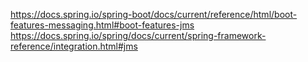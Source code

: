 
https://docs.spring.io/spring-boot/docs/current/reference/html/boot-features-messaging.html#boot-features-jms  
https://docs.spring.io/spring/docs/current/spring-framework-reference/integration.html#jms  


